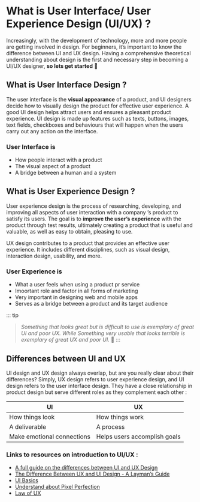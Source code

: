 # What is User Interface/ User Experience Design (UI/UX) ?

Increasingly, with the development of technology, more and more people are getting involved in design. For beginners, it’s important to know the difference between UI and UX design. Having a comprehensive theoretical understanding about design is the first and necessary step in becoming a UI/UX designer, **so lets get started** :muscle:
## What is User Interface Design ? 

The user interface is the **visual appearance** of a product, and UI designers decide how to visually design the product for effective user experience. A good UI design helps attract users and ensures a pleasant product experience. UI design is made up features such as texts, buttons, images, text fields, checkboxes and behaviours that will happen when the users carry out any action on the interface.

### User Interface is
* How people interact with a product
* The visual aspect of a product
* A bridge between a human and a system


## What is User Experience Design ? 

User experience design is the process of researching, developing, and improving all aspects of user interaction with a company ’s product to satisfy its users. The goal is to **improve the user’s experience** with the product through test results, ultimately creating a product that is useful and valuable, as well as easy to obtain, pleasing to use.

UX design contributes to a product that provides an effective user experience. It includes different disciplines, such as visual design, interaction design, usability, and more.

### User Experience is
* What a user feels when using a product pr service
* Imoortant role and factor in all forms of marketing
* Very important in designing web and mobile apps
* Serves as a bridge between a product and its target audience


::: tip
>_Something that looks great but is difficult to use is exemplary of great UI and poor UX. While Something very usable that looks terrible is exemplary of great UX and poor UI._      :thought_balloon:
:::


## Differences between UI and UX 
UI design and UX design always overlap, but are you really clear about their differences? Simply, UX design refers to user experience design, and UI design refers to the user interface design. They have a close relationship in product design but serve different roles as they complement each other :

|UI       |UX        |
|----------|----------|
| How things look    | How things work   |
| A deliverable   | A process |
| Make emotional connections   | Helps users accomplish goals   |


### Links to  resources on introduction to UI/UX :
 * [A full guide on the differences between UI and UX Design](https://blog.prototypr.io/a-full-guid-on-the-differences-between-ui-and-ux-design-eec890d59094)
 * [The Difference Between UX and UI Design - A Layman’s Guide](https://careerfoundry.com/en/blog/ux-design/the-difference-between-ux-and-ui-design-a-laymans-guide/)
 * [UI Basics](https://medium.com/hh-design/crash-course-ui-design-25d13ff60962?source=post_page---------------------------)
 * [Understand about Pixel Perfection](https://medium.muz.li/optical-effects-9fca82b4cd9a?source=post_page---------------------------)
 * [Law of UX](https://lawsofux.com/?source=post_page---------------------------)
